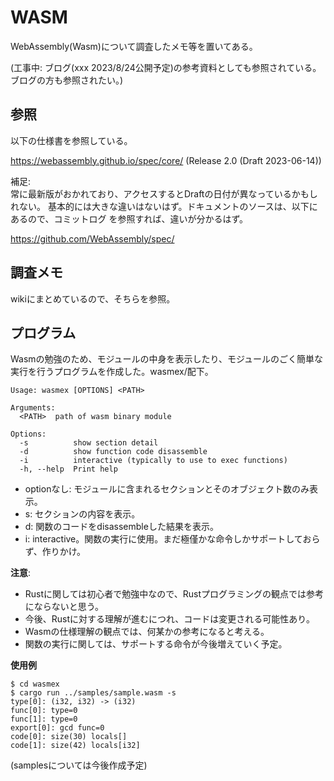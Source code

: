 # WASM
WebAssembly(Wasm)について調査したメモ等を置いてある。

(工事中: ブログ(xxx 2023/8/24公開予定)の参考資料としても参照されている。ブログの方も参照されたい。)

## 参照

以下の仕様書を参照している。

https://webassembly.github.io/spec/core/ (Release 2.0 (Draft 2023-06-14))

補足:   
常に最新版がおかれており、アクセスするとDraftの日付が異なっているかもしれない。
基本的には大きな違いはないはず。ドキュメントのソースは、以下にあるので、コミットログ
を参照すれば、違いが分かるはず。

https://github.com/WebAssembly/spec/

## 調査メモ

wikiにまとめているので、そちらを参照。

## プログラム

Wasmの勉強のため、モジュールの中身を表示したり、モジュールのごく簡単な実行を行うプログラムを作成した。wasmex/配下。

```
Usage: wasmex [OPTIONS] <PATH>

Arguments:
  <PATH>  path of wasm binary module

Options:
  -s          show section detail
  -d          show function code disassemble
  -i          interactive (typically to use to exec functions)
  -h, --help  Print help
```

- optionなし: モジュールに含まれるセクションとそのオブジェクト数のみ表示。
- s: セクションの内容を表示。
- d: 関数のコードをdisassembleした結果を表示。
- i: interactive。関数の実行に使用。まだ極僅かな命令しかサポートしておらず、作りかけ。

**注意**: 
- Rustに関しては初心者で勉強中なので、Rustプログラミングの観点では参考にならないと思う。
- 今後、Rustに対する理解が進むにつれ、コードは変更される可能性あり。
- Wasmの仕様理解の観点では、何某かの参考になると考える。
- 関数の実行に関しては、サポートする命令が今後増えていく予定。

**使用例**　　
```
$ cd wasmex
$ cargo run ../samples/sample.wasm -s
type[0]: (i32, i32) -> (i32)
func[0]: type=0
func[1]: type=0
export[0]: gcd func=0
code[0]: size(30) locals[]
code[1]: size(42) locals[i32]
```
(samplesについては今後作成予定)
